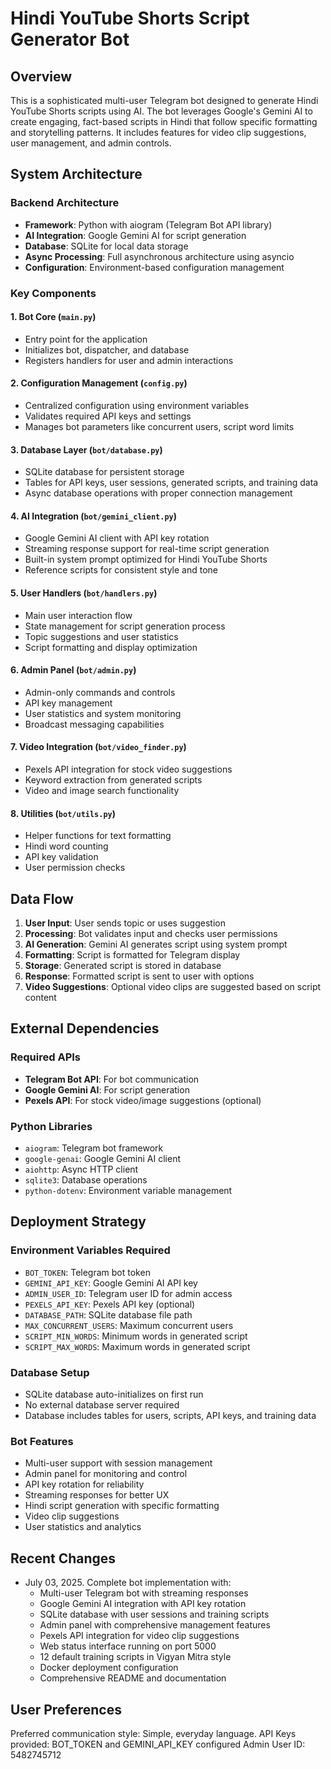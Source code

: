 # Hindi YouTube Shorts Script Generator Bot

## Overview

This is a sophisticated multi-user Telegram bot designed to generate Hindi YouTube Shorts scripts using AI. The bot leverages Google's Gemini AI to create engaging, fact-based scripts in Hindi that follow specific formatting and storytelling patterns. It includes features for video clip suggestions, user management, and admin controls.

## System Architecture

### Backend Architecture
- **Framework**: Python with aiogram (Telegram Bot API library)
- **AI Integration**: Google Gemini AI for script generation
- **Database**: SQLite for local data storage
- **Async Processing**: Full asynchronous architecture using asyncio
- **Configuration**: Environment-based configuration management

### Key Components

#### 1. Bot Core (`main.py`)
- Entry point for the application
- Initializes bot, dispatcher, and database
- Registers handlers for user and admin interactions

#### 2. Configuration Management (`config.py`)
- Centralized configuration using environment variables
- Validates required API keys and settings
- Manages bot parameters like concurrent users, script word limits

#### 3. Database Layer (`bot/database.py`)
- SQLite database for persistent storage
- Tables for API keys, user sessions, generated scripts, and training data
- Async database operations with proper connection management

#### 4. AI Integration (`bot/gemini_client.py`)
- Google Gemini AI client with API key rotation
- Streaming response support for real-time script generation
- Built-in system prompt optimized for Hindi YouTube Shorts
- Reference scripts for consistent style and tone

#### 5. User Handlers (`bot/handlers.py`)
- Main user interaction flow
- State management for script generation process
- Topic suggestions and user statistics
- Script formatting and display optimization

#### 6. Admin Panel (`bot/admin.py`)
- Admin-only commands and controls
- API key management
- User statistics and system monitoring
- Broadcast messaging capabilities

#### 7. Video Integration (`bot/video_finder.py`)
- Pexels API integration for stock video suggestions
- Keyword extraction from generated scripts
- Video and image search functionality

#### 8. Utilities (`bot/utils.py`)
- Helper functions for text formatting
- Hindi word counting
- API key validation
- User permission checks

## Data Flow

1. **User Input**: User sends topic or uses suggestion
2. **Processing**: Bot validates input and checks user permissions
3. **AI Generation**: Gemini AI generates script using system prompt
4. **Formatting**: Script is formatted for Telegram display
5. **Storage**: Generated script is stored in database
6. **Response**: Formatted script is sent to user with options
7. **Video Suggestions**: Optional video clips are suggested based on script content

## External Dependencies

### Required APIs
- **Telegram Bot API**: For bot communication
- **Google Gemini AI**: For script generation
- **Pexels API**: For stock video/image suggestions (optional)

### Python Libraries
- `aiogram`: Telegram bot framework
- `google-genai`: Google Gemini AI client
- `aiohttp`: Async HTTP client
- `sqlite3`: Database operations
- `python-dotenv`: Environment variable management

## Deployment Strategy

### Environment Variables Required
- `BOT_TOKEN`: Telegram bot token
- `GEMINI_API_KEY`: Google Gemini AI API key
- `ADMIN_USER_ID`: Telegram user ID for admin access
- `PEXELS_API_KEY`: Pexels API key (optional)
- `DATABASE_PATH`: SQLite database file path
- `MAX_CONCURRENT_USERS`: Maximum concurrent users
- `SCRIPT_MIN_WORDS`: Minimum words in generated script
- `SCRIPT_MAX_WORDS`: Maximum words in generated script

### Database Setup
- SQLite database auto-initializes on first run
- No external database server required
- Database includes tables for users, scripts, API keys, and training data

### Bot Features
- Multi-user support with session management
- Admin panel for monitoring and control
- API key rotation for reliability
- Streaming responses for better UX
- Hindi script generation with specific formatting
- Video clip suggestions
- User statistics and analytics

## Recent Changes
- July 03, 2025. Complete bot implementation with:
  - Multi-user Telegram bot with streaming responses
  - Google Gemini AI integration with API key rotation
  - SQLite database with user sessions and training scripts
  - Admin panel with comprehensive management features
  - Pexels API integration for video clip suggestions
  - Web status interface running on port 5000
  - 12 default training scripts in Vigyan Mitra style
  - Docker deployment configuration
  - Comprehensive README and documentation

## User Preferences

Preferred communication style: Simple, everyday language.
API Keys provided: BOT_TOKEN and GEMINI_API_KEY configured
Admin User ID: 5482745712